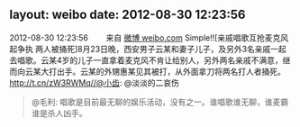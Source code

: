 layout: weibo
date: 2012-08-30 12:23:56
---
2012-08-30 12:23:56  &nbsp;&nbsp;&nbsp;&nbsp;&nbsp;&nbsp; 来自 <a href="http://weibo.com/" rel="nofollow">微博 weibo.com</a>
Simple!![亲戚唱歌互抢麦克风起争执 两人被捅死]8月23日晚，西安男子云某和妻子儿子，及另外3名亲戚一起去唱歌。云某4岁的儿子一直拿着麦克风不肯让给别人，另外两名亲戚不满意，继而向云某大打出手。云某的外甥惠某见其被打，从外面拿刀将两名打人者捅死。http://t.cn/zW3RWMq//@小齿: @淡淡的二哀伤
>  @毛利: 唱歌是目前最无聊的娱乐活动，没有之一。谁唱歌谁无聊，谁麦霸谁是杀人凶手。 ​​​
